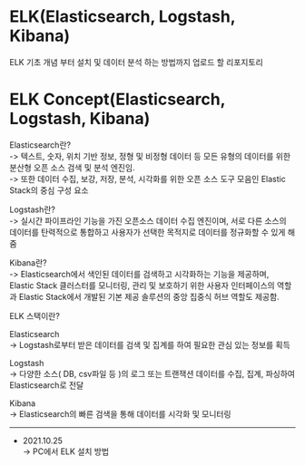 # ELK(Elasticsearch, Logstash, Kibana)
ELK 기초 개념 부터 설치 및 데이터 분석 하는 방법까지 업로드 할 리포지토리   


# ELK Concept(Elasticsearch, Logstash, Kibana)
Elasticsearch란?   
-> 텍스트, 숫자, 위치 기반 정보, 정형 및 비정형 데이터 등 모든 유형의 데이터를 위한 분산형 오픈 소스 검색 및 분석 엔진임.  
-> 또한 데이터 수집, 보강, 저장, 분석, 시각화를 위한 오픈 소스 도구 모음인 Elastic Stack의 중심 구성 요소


Logstash란?  
-> 실시간 파이프라인 기능을 가진 오픈소스 데이터 수집 엔진이며, 서로 다른 소스의 데이터를 탄력적으로 통합하고 사용자가 선택한 목적지로 데이터를 정규화할 수 있게 해줌

 

Kibana란?   
-> Elasticsearch에서 색인된 데이터를 검색하고 시각화하는 기능을 제공하며, Elastic Stack 클러스터를 모니터링, 관리 및 보호하기 위한 사용자 인터페이스의 역할과 Elastic Stack에서 개발된 기본 제공 솔루션의 중앙 집중식 허브 역할도 제공함.

 
 

ELK 스택이란? 

Elasticsearch   
-> Logstash로부터 받은 데이터를 검색 및 집계를 하여 필요한 관심 있는 정보를 획득

 

Logstash     
-> 다양한 소스( DB, csv파일 등 )의 로그 또는 트랜잭션 데이터를 수집, 집계, 파싱하여 Elasticsearch로 전달

 

Kibana    
-> Elasticsearch의 빠른 검색을 통해 데이터를 시각화 및 모니터링


*** 
* 2021.10.25  
-> PC에서 ELK 설치 방법



